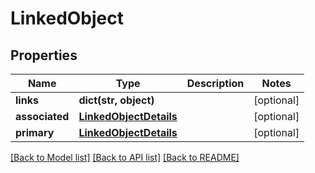 # LinkedObject

## Properties
Name | Type | Description | Notes
------------ | ------------- | ------------- | -------------
**links** | **dict(str, object)** |  | [optional] 
**associated** | [**LinkedObjectDetails**](LinkedObjectDetails.md) |  | [optional] 
**primary** | [**LinkedObjectDetails**](LinkedObjectDetails.md) |  | [optional] 

[[Back to Model list]](../README.md#documentation-for-models) [[Back to API list]](../README.md#documentation-for-api-endpoints) [[Back to README]](../README.md)

